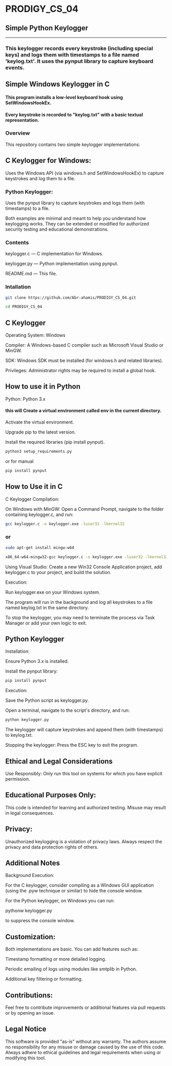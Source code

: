 # PRODIGY_CS_04
## Simple Python Keylogger
------------------------
### This keylogger records every keystroke (including special keys) and logs them with timestamps to a file named 'keylog.txt'. It uses the pynput library to capture keyboard events.

## Simple Windows Keylogger in C
#### This program installs a low-level keyboard hook using SetWindowsHookEx.
#### Every keystroke is recorded to "keylog.txt" with a basic textual representation.
    

### Overview
This repository contains two simple keylogger implementations:

## C Keylogger for Windows:
Uses the Windows API (via windows.h and SetWindowsHookEx) to capture keystrokes and log them to a file.

### Python Keylogger:
Uses the pynput library to capture keystrokes and logs them (with timestamps) to a file.

Both examples are minimal and meant to help you understand how keylogging works. They can be extended or modified for authorized security testing and educational demonstrations.

### Contents
keylogger.c — C implementation for Windows.

keylogger.py — Python implementation using pynput.

README.md — This file.

### Intallation
```bash
git clone https://github.com/Abr-ahamis/PRODIGY_CS_04.git
```
```bash
cd PRODIGY_CS_04
```

## C Keylogger
Operating System: Windows

Compiler: A Windows-based C compiler such as Microsoft Visual Studio or MinGW.

SDK: Windows SDK must be installed (for windows.h and related libraries).

Privileges: Administrator rights may be required to install a global hook.

## How to use it in Python
Python: Python 3.x

#### this will Create a virtual environment called env in the current directory.

Activate the virtual environment.

Upgrade pip to the latest version.

Install the required libraries (pip install pynput).
```bash
python3 setup_requirements.py
```
or for manual
```bash
pip install pynput
```
## How to Use it in C
C Keylogger
Compilation:

On Windows with MinGW:
Open a Command Prompt, navigate to the folder containing keylogger.c, and run:

```bash
gcc keylogger.c -o keylogger.exe -luser32 -lkernel32
```
### or 

```bash
sudo apt-get install mingw-w64
```
```bash
x86_64-w64-mingw32-gcc keylogger.c -o keylogger.exe -luser32 -lkernel32
```
Using Visual Studio:
Create a new Win32 Console Application project, add keylogger.c to your project, and build the solution.

Execution:

Run keylogger.exe on your Windows system.

The program will run in the background and log all keystrokes to a file named keylog.txt in the same directory.

To stop the keylogger, you may need to terminate the process via Task Manager or add your own logic to exit.

## Python Keylogger
Installation:

Ensure Python 3.x is installed.

Install the pynput library:
```bash
pip install pynput
```
Execution:

Save the Python script as keylogger.py.

Open a terminal, navigate to the script's directory, and run:

```bash
python keylogger.py
```
The keylogger will capture keystrokes and append them (with timestamps) to keylog.txt.

Stopping the keylogger: Press the ESC key to exit the program.

## Ethical and Legal Considerations
Use Responsibly:
Only run this tool on systems for which you have explicit permission.

## Educational Purposes Only:
This code is intended for learning and authorized testing. Misuse may result in legal consequences.

## Privacy:
Unauthorized keylogging is a violation of privacy laws. Always respect the privacy and data protection rights of others.

## Additional Notes
Background Execution:

For the C keylogger, consider compiling as a Windows GUI application (using the .pyw technique or similar) to hide the console window.

For the Python keylogger, on Windows you can run:


pythonw keylogger.py

to suppress the console window.

## Customization:
Both implementations are basic. You can add features such as:

Timestamp formatting or more detailed logging.

Periodic emailing of logs using modules like smtplib in Python.

Additional key filtering or formatting.

## Contributions:
Feel free to contribute improvements or additional features via pull requests or by opening an issue.

## Legal Notice
This software is provided "as-is" without any warranty. The authors assume no responsibility for any misuse or damage caused by the use of this code. Always adhere to ethical guidelines and legal requirements when using or modifying this tool.

